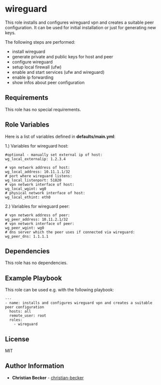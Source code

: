 wireguard
=========

This role installs and configures wireguard vpn and creates a suitable peer configuration. 
It can be used for initial installation or just for generating new keys. 

The following steps are performed: 
* install wireguard
* generate private and public keys for host and peer
* configure wireguard
* setup local firewall (ufw)
* enable and start services (ufw and wireguard)
* enable ip forwarding
* show infos about peer configuration


Requirements
------------

This role has no special requirements.


Role Variables
--------------

Here is a list of variables defined in **defaults/main.yml**: 

1.) Variables for wireguard host:
```
#optional - manually set external ip of host:
wg_local_externalip: 1.2.3.4

# vpn network address of host:
wg_local_address: 10.11.1.1/32
# port where wireguard listens:
wg_local_listenport: 51820
# vpn network interface of host:
wg_local_wgint: wg0
# physical network interface of host:
wg_local_ethint: eth0
```

2.) Variables for wireguard peer:
```
# vpn network address of peer:
wg_peer_address: 10.11.2.1/32
# vpn network interface of peer:
wg_peer_wgint: wg0
# dns server which the peer uses if connected via wireguard:
wg_peer_dns: 1.1.1.1
```


Dependencies
------------

This role has no dependencies.


Example Playbook
----------------

This role can be used e.g. with the following playbook: 
```
---
- name: installs and configures wireguard vpn and creates a suitable peer configuration
  hosts: all
  remote_user: root
  roles:
    - wireguard
```


License
-------

MIT


Author Information
------------------

* **Christian Becker** - [christian-becker](https://github.com/christian-becker)  

